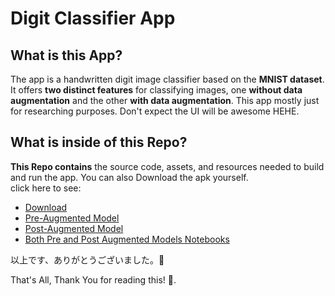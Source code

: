 <!---
your comment goes here
and heressssssss123456789101112123456789101112131415
-->
# Digit Classifier App

## What is this App?  
The app is a handwritten digit image classifier based on the **MNIST dataset**. It offers **two distinct features** for classifying images, one **without data augmentation** and the other **with data augmentation**. This app mostly just for researching purposes. Don't expect the UI will be awesome HEHE.

## What is inside of this Repo?
**This Repo contains** the source code, assets, and resources needed to build and run the app. You can also Download the apk yourself.  
click here to see:
- [Download](https://github.com/iiamthestorm/Mnist-Digit-Classifier-App/releases/tag/v1.0.0)
- [Pre-Augmented Model](https://github.com/iiamthestorm/Mnist-Digit-Classifier-App/blob/master/app/src/main/assets/before_data_aug_mnist.tflite)
- [Post-Augmented Model](https://github.com/iiamthestorm/Mnist-Digit-Classifier-App/blob/master/app/src/main/assets/after_data_aug_mnist.tflite)
- [Both Pre and Post Augmented Models Notebooks](https://colab.research.google.com/drive/11SC2-Yh6buMhV7nAMMavZoayY6vzTCdY?usp=sharing)
 
以上です、ありがとうございました。🙌

That's All, Thank You for reading this! 🙌.
